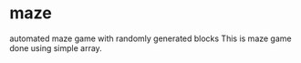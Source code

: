 # maze
automated maze game with randomly generated blocks
This is maze game done using simple array.
